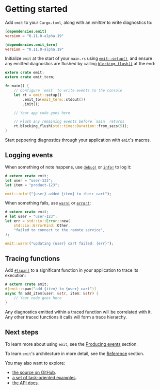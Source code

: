 # Getting started

Add `emit` to your `Cargo.toml`, along with an _emitter_ to write diagnostics to:

```toml
[dependencies.emit]
version = "0.11.0-alpha.19"

[dependencies.emit_term]
version = "0.11.0-alpha.19"
```

Initialize `emit` at the start of your `main.rs` using [`emit::setup()`](https://docs.rs/emit/0.11.0-alpha.19/emit/setup/index.html), and ensure any emitted diagnostics are flushed by calling [`blocking_flush()`](https://docs.rs/emit/0.11.0-alpha.19/emit/setup/struct.Init.html#method.blocking_flush) at the end:

```rust
extern crate emit;
extern crate emit_term;

fn main() {
    // Configure `emit` to write events to the console
    let rt = emit::setup()
        .emit_to(emit_term::stdout())
        .init();

    // Your app code goes here

    // Flush any remaining events before `main` returns
    rt.blocking_flush(std::time::Duration::from_secs(5));
}
```

Start peppering diagnostics through your application with `emit`'s macros.

## Logging events

When something of note happens, use [`debug!`](https://docs.rs/emit/0.11.0-alpha.19/emit/macro.debug.html) or [`info!`](https://docs.rs/emit/0.11.0-alpha.19/emit/macro.info.html) to log it:

```rust
# extern crate emit;
let user = "user-123";
let item = "product-123";

emit::info!("{user} added {item} to their cart");
```

When something fails, use [`warn!`](https://docs.rs/emit/0.11.0-alpha.19/emit/macro.warn.html) or [`error!`](https://docs.rs/emit/0.11.0-alpha.19/emit/macro.error.html):

```rust
# extern crate emit;
# let user = "user-123";
let err = std::io::Error::new(
    std::io::ErrorKind::Other,
    "failed to connect to the remote service",
);

emit::warn!("updating {user} cart failed: {err}");
```

## Tracing functions

Add [`#[span]`](https://docs.rs/emit/0.11.0-alpha.19/emit/attr.span.html) to a significant function in your application to trace its execution:

```rust
# extern crate emit;
#[emit::span("add {item} to {user} cart")]
async fn add_item(user: &str, item: &str) {
    // Your code goes here
}
```

Any diagnostics emitted within a traced function will be correlated with it. Any other traced functions it calls will form a trace hierarchy.

## Next steps

To learn more about using `emit`, see the [Producing events](./producing-events.md) section.

To learn `emit`'s architecture in more detail, see the [Reference](./reference.md) section.

You may also want to explore:

- [the source on GitHub](https://github.com/emit-rs/emit).
- [a set of task-oriented examples](https://github.com/emit-rs/emit/tree/main/examples).
- [the API docs](https://docs.rs/emit/0.11.0-alpha.19/emit/index.html).
